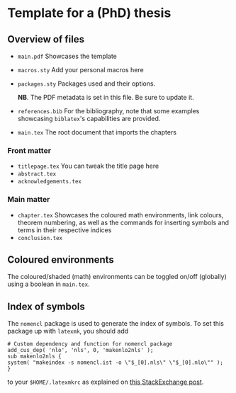 # Template for a (PhD) thesis

## Overview of files
- `main.pdf`
  Showcases the template
- `macros.sty`
  Add your personal macros here
- `packages.sty`
  Packages used and their options.

  **NB**. The PDF metadata is set in this file. Be sure to update it.
- `references.bib`
  For the bibliography, note that some examples showcasing
  `biblatex`'s capabilities are provided.
- `main.tex`
  The root document that imports the chapters

### Front matter
- `titlepage.tex`
  You can tweak the title page here
- `abstract.tex`
- `acknowledgements.tex`

### Main matter
- `chapter.tex`
  Showcases the coloured math environments, link colours, theorem numbering, as
  well as the commands for inserting symbols and terms in their respective
  indices
- `conclusion.tex`

## Coloured environments

The coloured/shaded (math) environments can be toggled on/off (globally) using a
boolean in `main.tex`.

## Index of symbols
The `nomencl` package is used to generate the index of symbols. To set this
package up with `latexmk`, you should add
```
# Custom dependency and function for nomencl package
add_cus_dep( 'nlo', 'nls', 0, 'makenlo2nls' );
sub makenlo2nls {
system( "makeindex -s nomencl.ist -o \"$_[0].nls\" \"$_[0].nlo\"" );
}
```
to your `$HOME/.latexmkrc` as explained on [this StackExchange
post](https://tex.stackexchange.com/questions/105943/latexmk-and-nomencl).